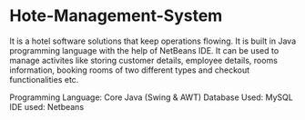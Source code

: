 # Hote-Management-System

It is a hotel software solutions that keep operations flowing. It is built in Java programming language with the help of NetBeans IDE. It can be used to manage activites like storing customer details, employee details, rooms information, booking rooms of two different types and checkout functionalities etc.

Programming Language: Core Java (Swing & AWT)
Database Used: MySQL
IDE used: Netbeans

